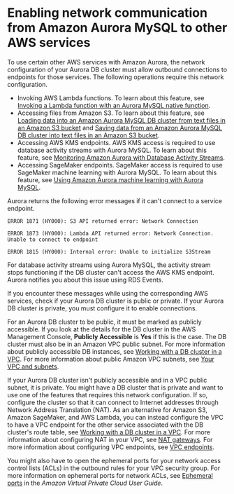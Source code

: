 # Enabling network communication from Amazon Aurora MySQL to other AWS services<a name="AuroraMySQL.Integrating.Authorizing.Network"></a>

To use certain other AWS services with Amazon Aurora, the network configuration of your Aurora DB cluster must allow outbound connections to endpoints for those services\. The following operations require this network configuration\.
+  Invoking AWS Lambda functions\. To learn about this feature, see [Invoking a Lambda function with an Aurora MySQL native function](AuroraMySQL.Integrating.Lambda.md#AuroraMySQL.Integrating.NativeLambda)\. 
+  Accessing files from Amazon S3\. To learn about this feature, see [Loading data into an Amazon Aurora MySQL DB cluster from text files in an Amazon S3 bucket](AuroraMySQL.Integrating.LoadFromS3.md) and [Saving data from an Amazon Aurora MySQL DB cluster into text files in an Amazon S3 bucket](AuroraMySQL.Integrating.SaveIntoS3.md)\. 
+ Accessing AWS KMS endpoints\. AWS KMS access is required to use database activity streams with Aurora MySQL\. To learn about this feature, see [Monitoring Amazon Aurora with Database Activity Streams](DBActivityStreams.md)\.
+ Accessing SageMaker endpoints\. SageMaker access is required to use SageMaker machine learning with Aurora MySQL\. To learn about this feature, see [Using Amazon Aurora machine learning with Aurora MySQL](mysql-ml.md)\.

Aurora returns the following error messages if it can't connect to a service endpoint\.

```
ERROR 1871 (HY000): S3 API returned error: Network Connection
```

```
ERROR 1873 (HY000): Lambda API returned error: Network Connection. Unable to connect to endpoint
```

```
ERROR 1815 (HY000): Internal error: Unable to initialize S3Stream
```

For database activity streams using Aurora MySQL, the activity stream stops functioning if the DB cluster can't access the AWS KMS endpoint\. Aurora notifies you about this issue using RDS Events\.

If you encounter these messages while using the corresponding AWS services, check if your Aurora DB cluster is public or private\. If your Aurora DB cluster is private, you must configure it to enable connections\.

For an Aurora DB cluster to be public, it must be marked as publicly accessible\. If you look at the details for the DB cluster in the AWS Management Console, **Publicly Accessible** is **Yes** if this is the case\. The DB cluster must also be in an Amazon VPC public subnet\. For more information about publicly accessible DB instances, see [Working with a DB cluster in a VPC](USER_VPC.WorkingWithRDSInstanceinaVPC.md)\. For more information about public Amazon VPC subnets, see [Your VPC and subnets](https://docs.aws.amazon.com/vpc/latest/userguide/VPC_Subnets.html)\.

If your Aurora DB cluster isn't publicly accessible and in a VPC public subnet, it is private\. You might have a DB cluster that is private and want to use one of the features that requires this network configuration\. If so, configure the cluster so that it can connect to Internet addresses through Network Address Translation \(NAT\)\. As an alternative for Amazon S3, Amazon SageMaker, and AWS Lambda, you can instead configure the VPC to have a VPC endpoint for the other service associated with the DB cluster's route table, see [Working with a DB cluster in a VPC](USER_VPC.WorkingWithRDSInstanceinaVPC.md)\. For more information about configuring NAT in your VPC, see [NAT gateways](https://docs.aws.amazon.com/vpc/latest/userguide/vpc-nat-gateway.html)\. For more information about configuring VPC endpoints, see [VPC endpoints](https://docs.aws.amazon.com/vpc/latest/userguide/vpc-endpoints.html)\.

You might also have to open the ephemeral ports for your network access control lists \(ACLs\) in the outbound rules for your VPC security group\. For more information on ephemeral ports for network ACLs, see [Ephemeral ports](https://docs.aws.amazon.com/vpc/latest/userguide/vpc-network-acls.html#nacl-ephemeral-ports) in the *Amazon Virtual Private Cloud User Guide*\.